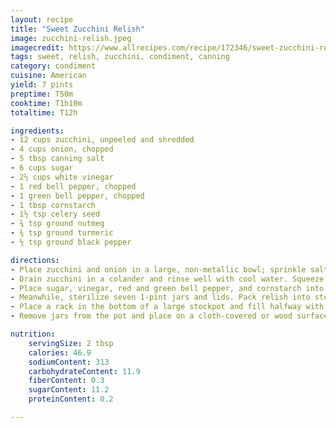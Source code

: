 ```yaml
---
layout: recipe
title: "Sweet Zucchini Relish"
image: zucchini-relish.jpeg
imagecredit: https://www.allrecipes.com/recipe/172346/sweet-zucchini-relish/
tags: sweet, relish, zucchini, condiment, canning
category: condiment
cuisine: American
yield: 7 pints
preptime: T50m
cooktime: T1h10m
totaltime: T12h

ingredients:
- 12 cups zucchini, unpeeled and shredded
- 4 cups onion, chopped
- 5 tbsp canning salt
- 6 cups sugar
- 2½ cups white vinegar
- 1 red bell pepper, chopped
- 1 green bell pepper, chopped
- 1 tbsp cornstarch
- 1½ tsp celery seed
- ¾ tsp ground nutmeg
- ¾ tsp ground turmeric
- ½ tsp ground black pepper

directions:
- Place zucchini and onion in a large, non-metallic bowl; sprinkle salt on top. Use your hands to evenly mix salt with zucchini. Cover and refrigerate overnight.
- Drain zucchini in a colander and rinse well with cool water. Squeeze out excess water; set zucchini aside.
- Place sugar, vinegar, red and green bell pepper, and cornstarch into a large pot. Add celery seed, nutmeg, turmeric, and black pepper. Stir to combine, then add drained zucchini. Bring to a boil over medium-high heat; reduce heat to medium-low and simmer 30 minutes.
- Meanwhile, sterilize seven 1-pint jars and lids. Pack relish into sterilized jars, making sure there are no spaces or air pockets. Fill jars all the way to the top. Screw on the lids.
- Place a rack in the bottom of a large stockpot and fill halfway with boiling water. Carefully lower jars into the pot using a holder. Leave a 2-inch space between jars. Pour in more boiling water if necessary, until the tops of jars are covered by 2 inches of water. Bring water to a full boil, then cover and process for 30 minutes.
- Remove jars from the pot and place on a cloth-covered or wood surface, several inches apart, until cool. Once cool, press the top of each lid with a finger, ensuring that seal is tight (lid does not move up or down at all).

nutrition:
    servingSize: 2 tbsp
    calories: 46.9
    sodiumContent: 313
    carbohydrateContent: 11.9
    fiberContent: 0.3
    sugarContent: 11.2
    proteinContent: 0.2

---
```


